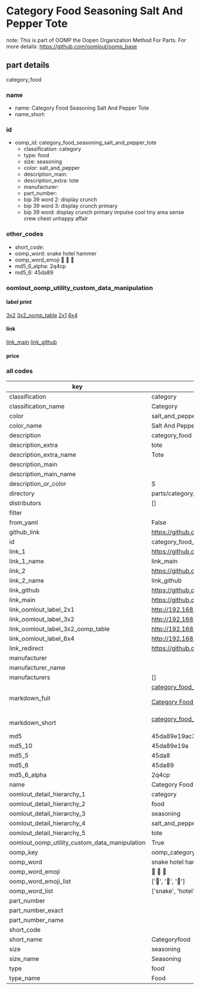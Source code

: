 # Category Food Seasoning Salt And Pepper Tote  

note: This is part of OOMP the Oopen Organization Method For Parts. For more details: https://github.com/oomlout/oomp_base

##  part details
  



category_food



### name
* name: Category Food Seasoning Salt And Pepper Tote
* name_short: 
### id
* oomp_id: category_food_seasoning_salt_and_pepper_tote
  * classification: category
  * type: food
  * size: seasoning
  * color: salt_and_pepper
  * description_main: 
  * description_extra: tote
  * manufacturer: 
  * part_number: 
  * bip 39 word 2: display crunch
  * bip 39 word 3: display crunch primary
  * bip 39 word: display crunch primary impulse cool tiny area sense crew chest unhappy affair

### other_codes
* short_code: 
* oomp_word: snake hotel hammer
* oomp_word_emoji :snake: :hotel: :hammer:
* md5_6_alpha: 2q4cp
* md5_6: 45da89






### oomlout_oomp_utility_custom_data_manipulation
#### label print
[3x2](http://192.168.1.245:1112/?label=oomp%202q4cp)
[3x2_oomp_table](http://192.168.1.108:1112/?label=oomp%202q4cp)
[2x1](http://192.168.1.242:1112/?label=oomp%202q4cp)
[6x4](http://192.168.1.55:1112/?label=oomp%202q4cp)    

#### link

[link_main](https://github.com/oomlout/oomlout_oomp_version_1_messy/tree/main/parts/category_food_seasoning_salt_and_pepper_tote) [link_github](https://github.com/oomlout/oomlout_oomp_version_1_messy/tree/main/parts/category_food_seasoning_salt_and_pepper_tote)                             

#### price







### all codes 
| key | value |  
| --- | --- |  
| classification | category |  
| classification_name | Category |  
| color | salt_and_pepper |  
| color_name | Salt And Pepper |  
| description | category_food |  
| description_extra | tote |  
| description_extra_name | Tote |  
| description_main |  |  
| description_main_name |  |  
| description_or_color | S  |  
| directory | parts/category_food_seasoning_salt_and_pepper_tote |  
| distributors | [] |  
| filter |  |  
| from_yaml | False |  
| github_link | https://github.com/oomlout/oomlout_oomp_part_src/tree/main/parts/category_food_seasoning_salt_and_pepper_tote |  
| id | category_food_seasoning_salt_and_pepper_tote |  
| link_1 | https://github.com/oomlout/oomlout_oomp_version_1_messy/tree/main/parts/category_food_seasoning_salt_and_pepper_tote |  
| link_1_name | link_main |  
| link_2 | https://github.com/oomlout/oomlout_oomp_version_1_messy/tree/main/parts/category_food_seasoning_salt_and_pepper_tote |  
| link_2_name | link_github |  
| link_github | https://github.com/oomlout/oomlout_oomp_version_1_messy/tree/main/parts/category_food_seasoning_salt_and_pepper_tote |  
| link_main | https://github.com/oomlout/oomlout_oomp_version_1_messy/tree/main/parts/category_food_seasoning_salt_and_pepper_tote |  
| link_oomlout_label_2x1 | http://192.168.1.242:1112/?label=oomp%202q4cp |  
| link_oomlout_label_3x2 | http://192.168.1.245:1112/?label=oomp%202q4cp |  
| link_oomlout_label_3x2_oomp_table | http://192.168.1.108:1112/?label=oomp%202q4cp |  
| link_oomlout_label_6x4 | http://192.168.1.55:1112/?label=oomp%202q4cp |  
| link_redirect | https://github.com/oomlout/oomlout_oomp_version_1_messy/tree/main/parts/category_food_seasoning_salt_and_pepper_tote |  
| manufacturer |  |  
| manufacturer_name |  |  
| manufacturers | [] |  
| markdown_full | [category_food_seasoning_salt_and_pepper_tote](none)<br>[](none)<br>[Category Food Seasoning Salt And Pepper Tote](none)<br><br> |  
| markdown_short | [category_food_seasoning_salt_and_pepper_tote](none)<br><br> |  
| md5 | 45da89e19ac3c16b8997e723554d39fc |  
| md5_10 | 45da89e19a |  
| md5_5 | 45da8 |  
| md5_6 | 45da89 |  
| md5_6_alpha | 2q4cp |  
| name | Category Food Seasoning Salt And Pepper Tote |  
| oomlout_detail_hierarchy_1 | category |  
| oomlout_detail_hierarchy_2 | food |  
| oomlout_detail_hierarchy_3 | seasoning |  
| oomlout_detail_hierarchy_4 | salt_and_pepper |  
| oomlout_detail_hierarchy_5 | tote |  
| oomlout_oomp_utility_custom_data_manipulation | True |  
| oomp_key | oomp_category_food_seasoning_salt_and_pepper_tote |  
| oomp_word | snake hotel hammer |  
| oomp_word_emoji | :snake: :hotel: :hammer: |  
| oomp_word_emoji_list | [':snake:', ':hotel:', ':hammer:'] |  
| oomp_word_list | ['snake', 'hotel', 'hammer'] |  
| part_number |  |  
| part_number_exact |  |  
| part_number_name |  |  
| short_code |  |  
| short_name | Categoryfood |  
| size | seasoning |  
| size_name | Seasoning |  
| type | food |  
| type_name | Food |  
